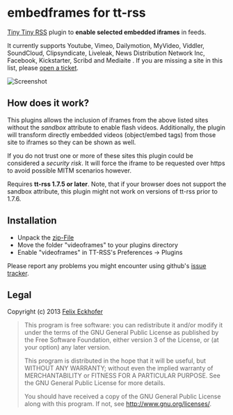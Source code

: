 embedframes for tt-rss
======================

[Tiny Tiny RSS](http://www.tt-rss.org) plugin to **enable selected embedded iframes** in feeds.

It currently supports Youtube, Vimeo, Dailymotion, MyVideo, Viddler, SoundCloud, Clipsyndicate, Liveleak, News Distribution Network Inc, Facebook, Kickstarter, Scribd and Mediaite . If you are missing a site in this list, please [open a ticket](https://github.com/cqrt/ttrss-videoframes/issues/new).

![Screenshot](http://i.imgur.com/MhccdQn.png)

## How does it work?
This plugins allows the inclusion of iframes from the above listed sites without the *sandbox* attribute to enable flash videos. Additionally, the plugin will transform directly embedded videos (object/embed tags) from those site to iframes so they can be shown as well.

If you do not trust one or more of these sites this plugin could be considered a *security risk*. It will force the iframe to be requested over https to avoid possible MITM scenarios however.


Requires **tt-rss 1.7.5 or later**. Note, that if your browser does not support the sandbox attribute, this plugin might not work on versions of tt-rss prior to 1.7.6.

## Installation

 * Unpack the [zip-File](https://github.com/cqrt/ttrss-videoframes/archive/master.zip)
 * Move the folder "videoframes" to your plugins directory
 * Enable "videoframes" in TT-RSS's Preferences -> Plugins

Please report any problems you might encounter using github's [issue tracker](https://github.com/cqrt/ttrss-videoframes/issues).

## Legal

Copyright (c) 2013 [Felix Eckhofer](http://www.eckhofer.com)

>    This program is free software: you can redistribute it and/or modify
>    it under the terms of the GNU General Public License as published by
>    the Free Software Foundation, either version 3 of the License, or
>    (at your option) any later version.
>
>    This program is distributed in the hope that it will be useful,
>    but WITHOUT ANY WARRANTY; without even the implied warranty of
>    MERCHANTABILITY or FITNESS FOR A PARTICULAR PURPOSE.  See the
>    GNU General Public License for more details.
>
>    You should have received a copy of the GNU General Public License
>    along with this program.  If not, see <http://www.gnu.org/licenses/>.
